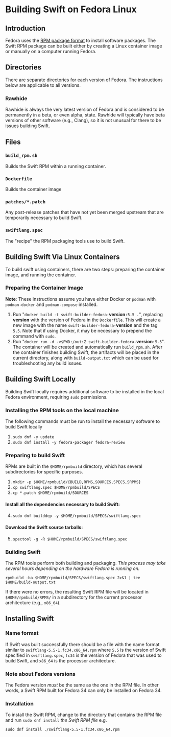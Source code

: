  
# Building Swift on Fedora Linux

## Introduction
Fedora uses the [RPM package format](https://en.wikipedia.org/wiki/RPM_Package_Manager)
to install software packages. The Swift RPM package can be built either by creating
a Linux container image or manually on a computer running Fedora.

## Directories
There are separate directories for each version of Fedora. The
instructions below are applicable to all versions.
### Rawhide
Rawhide is always the very latest version of Fedora 
and is considered to be permanently in a beta, or even alpha, state.
Rawhide will typically have beta versions of other software (e.g., Clang),
so it is not unusual for there to be issues building Swift. 

## Files
### `build_rpm.sh`
Builds the Swift RPM within a running container.
### `Dockerfile`
Builds the container image
### `patches/*.patch`
Any post-release patches that have not yet been merged upstream that are 
temporarily necessary to build Swift. 
### `swiftlang.spec`
The "recipe" the RPM packaging tools use to build Swift. 

## Building Swift Via Linux Containers
To build swift using containers, there are two steps: preparing the container image,
and running the container.
### Preparing the Container Image
**Note**: These instructions assume you have either Docker or `podman` with
`podman-docker` and `podman-compose` installed. 
1. Run "`docker build -t swift-builder-fedora-`**version**`:5.5 .`", replacing 
**version** with the version of Fedora in the `Dockerfile`. This will create
a new image with the name `swift-builder-fedora-`**version** and the tag `5.5`. 
Note that if using Docker, it may be necessary to prepend the command with `sudo`. 
2. Run "`docker run -d -v$PWD:/out:Z swift-builder-fedora-`**version**`:5.5`". 
The container will be created and automatically run `build_rpm.sh`. After the 
container finishes building Swift, the artifacts will be placed in the current 
directory, along  with `build-output.txt` which can be used for troubleshooting 
any build issues.

## Building Swift Locally
Building Swift locally requires additional software to be installed in the local
Fedora environment, requiring `sudo` permissions.
### Installing the RPM tools on the local machine
The following commands must be run to install the necessary software to build Swift
locally
1. `sudo dnf -y update`
2. `sudo dnf install -y fedora-packager fedora-review`
### Preparing to build Swift
RPMs are built in the `$HOME/rpmbuild` directory, which has several subdirectories
for specific purposes.
1. `mkdir -p $HOME/rpmbuild/{BUILD,RPMS,SOURCES,SPECS,SRPMS}`
2. `cp swiftlang.spec $HOME/rpmbuild/SPECS`
3. `cp *.patch $HOME/rpmbuild/SOURCES`
#### Install all the dependencies necessary to build Swift:
4. `sudo dnf builddep -y $HOME/rpmbuild/SPECS/swiftlang.spec`
#### Download the Swift source tarballs:
5. `spectool -g -R $HOME/rpmbuild/SPECS/swiftlang.spec`
### Building Swift
The RPM tools perform both building and packaging. _This process may take several
hours depending on the hardware Fedora is running on._

`rpmbuild -ba $HOME/rpmbuild/SPECS/swiftlang.spec 2>&1 | tee $HOME/build-output.txt`

If there were no errors, the resulting Swift RPM file will be located in 
`$HOME/rpmbuild/RPMS/` in a subdirectory for the current processor architecture 
(e.g., `x86_64`). 

## Installing Swift
### Name format
If Swift was built successfully there should
be a file with the name format similar to `swiftlang-5.5-1.fc34.x86_64.rpm` where
`5.5` is the version of Swift specified in `swiftlang.spec`, `fc34` is the version
of Fedora that was used to build Swift, and `x86_64` is the processor architecture.

### Note about Fedora versions
The Fedora version _must_ be the same as the one in the RPM file. In other words, 
a Swift RPM built for Fedora 34 can only be installed on Fedora 34.

### Installation
To install the Swift RPM, change to the directory that contains the RPM file and
run `sudo dnf install` _the Swift RPM file_ e.g.

`sudo dnf install ./swiftlang-5.5-1.fc34.x86_64.rpm`


